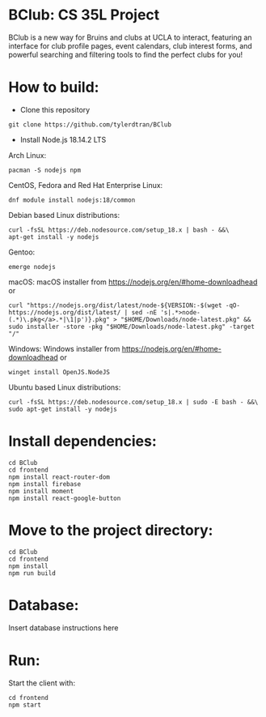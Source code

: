 # BClub: CS 35L Project
BClub is a new way for Bruins and clubs at UCLA to interact, featuring an interface for club profile pages, event calendars, club interest forms, and powerful searching and filtering tools to find the perfect clubs for you!

# How to build:
- Clone this repository
```
git clone https://github.com/tylerdtran/BClub
```

- Install Node.js 18.14.2 LTS

Arch Linux:
```
pacman -S nodejs npm
```

CentOS, Fedora and Red Hat Enterprise Linux:
```
dnf module install nodejs:18/common
```

Debian based Linux distributions:
```
curl -fsSL https://deb.nodesource.com/setup_18.x | bash - &&\
apt-get install -y nodejs
```

Gentoo:
```
emerge nodejs
```

macOS:
macOS installer from https://nodejs.org/en/#home-downloadhead
or
```
curl "https://nodejs.org/dist/latest/node-${VERSION:-$(wget -qO- https://nodejs.org/dist/latest/ | sed -nE 's|.*>node-(.*)\.pkg</a>.*|\1|p')}.pkg" > "$HOME/Downloads/node-latest.pkg" && sudo installer -store -pkg "$HOME/Downloads/node-latest.pkg" -target "/"
```

Windows:
Windows installer from https://nodejs.org/en/#home-downloadhead
or 
```
winget install OpenJS.NodeJS
```
Ubuntu based Linux distributions:
```
curl -fsSL https://deb.nodesource.com/setup_18.x | sudo -E bash - &&\
sudo apt-get install -y nodejs
```

# Install dependencies:
```
cd BClub
cd frontend
npm install react-router-dom
npm install firebase
npm install moment
npm install react-google-button 
```

# Move to the project directory:
```
cd BClub
cd frontend
npm install
npm run build
```

# Database:

Insert database instructions here

# Run:

Start the client with:
```
cd frontend
npm start
```
